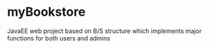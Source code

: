 # myBookstore
JavaEE web project based on B/S structure which implements major functions for both users and admins
